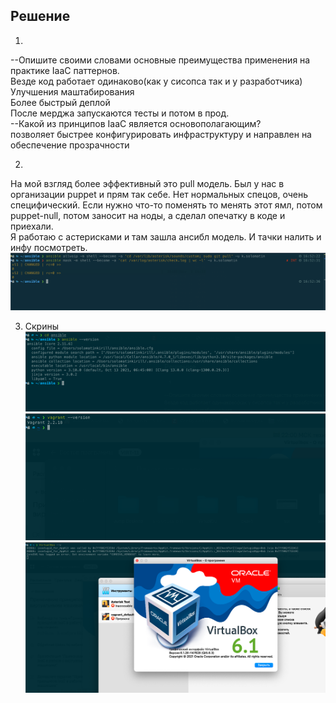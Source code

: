 
## Решение
1.
  --Опишите своими словами основные преимущества применения на практике IaaC паттернов.  
  Везде код работает одинаково(как у сисопса так и у разработчика)  
  Улучшения маштабирования  
  Более быстрый деплой  
  После мерджа запускаются тесты и потом в прод.  
  --Какой из принципов IaaC является основополагающим?  
  позволяет быстрее конфигурировать инфраструктуру и направлен на обеспечение прозрачности  

2.  
  На мой взгляд более эффективный это pull модель.
  Был у нас в организации puppet и прям так себе. Нет нормальных спецов, очень специфический. Если нужно что-то   поменять то менять этот ямл, потом puppet-null, потом заносит на ноды, а сделал опечатку в коде и приехали.  
  Я работаю с астерисками и там зашла ансибл модель. И тачки налить и инфу посмотреть.  
    ![Ansible](ans1.png)

3.  Скрины  
![Ansible](ans.png)
![Vagrant](vg.png)
![VirtualBox](virt.png)
